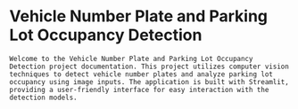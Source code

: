 # Vehicle Number Plate and Parking Lot Occupancy Detection
    Welcome to the Vehicle Number Plate and Parking Lot Occupancy Detection project documentation. This project utilizes computer vision techniques to detect vehicle number plates and analyze parking lot occupancy using image inputs. The application is built with Streamlit, providing a user-friendly interface for easy interaction with the detection models.
    